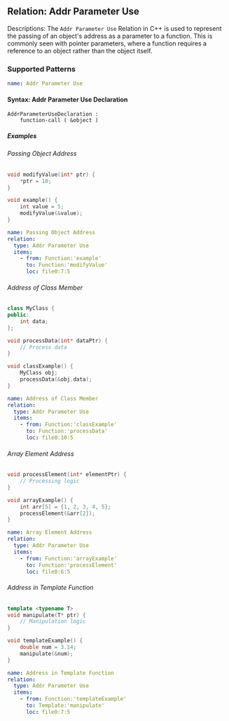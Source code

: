## Relation: Addr Parameter Use

Descriptions: The `Addr Parameter Use` Relation in C++ is used to represent the passing of an object's address as a parameter to a function. This is commonly seen with pointer parameters, where a function requires a reference to an object rather than the object itself.

### Supported Patterns

```yaml
name: Addr Parameter Use
```

#### Syntax: Addr Parameter Use Declaration

```text
AddrParameterUseDeclaration :
    function-call ( &object )
```

##### Examples

###### Passing Object Address

```CPP
void modifyValue(int* ptr) {
    *ptr = 10;
}

void example() {
    int value = 5;
    modifyValue(&value);
}
```

```yaml
name: Passing Object Address
relation:
  type: Addr Parameter Use
  items:
    - from: Function:'example'
      to: Function:'modifyValue'
      loc: file0:7:5
```

###### Address of Class Member

```CPP
class MyClass {
public:
    int data;
};

void processData(int* dataPtr) {
    // Process data
}

void classExample() {
    MyClass obj;
    processData(&obj.data);
}
```

```yaml
name: Address of Class Member
relation:
  type: Addr Parameter Use
  items:
    - from: Function:'classExample'
      to: Function:'processData'
      loc: file0:10:5
```

###### Array Element Address

```CPP
void processElement(int* elementPtr) {
    // Processing logic
}

void arrayExample() {
    int arr[5] = {1, 2, 3, 4, 5};
    processElement(&arr[2]);
}
```

```yaml
name: Array Element Address
relation:
  type: Addr Parameter Use
  items:
    - from: Function:'arrayExample'
      to: Function:'processElement'
      loc: file0:6:5
```

###### Address in Template Function


```CPP
template <typename T>
void manipulate(T* ptr) {
    // Manipulation logic
}

void templateExample() {
    double num = 3.14;
    manipulate(&num);
}
```

```yaml
name: Address in Template Function
relation:
  type: Addr Parameter Use
  items:
    - from: Function:'templateExample'
      to: Template:'manipulate'
      loc: file0:7:5
```
